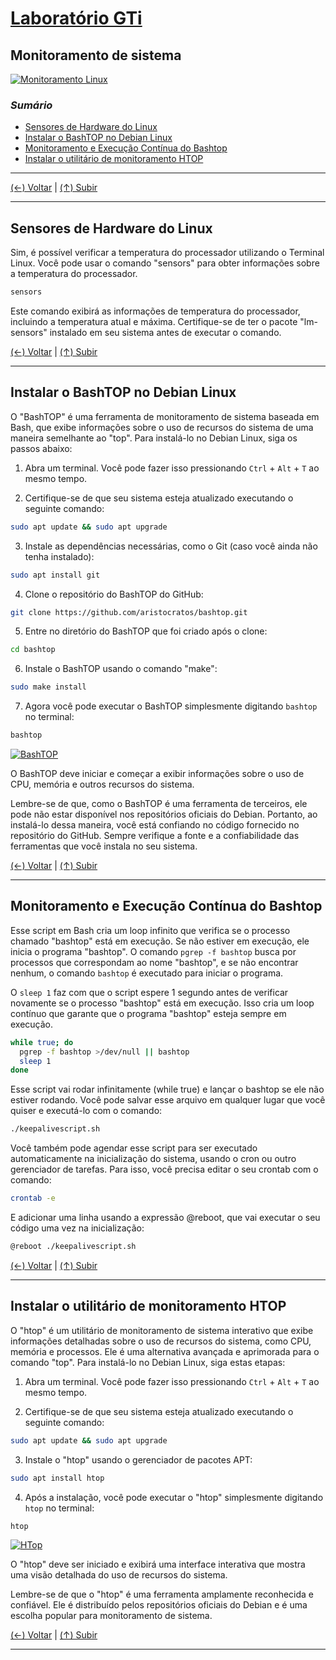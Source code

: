 # [Laboratório GTi](https://github.com/systemboys/GTi_Laboratory#laborat%C3%B3rio-gti "Laboratório GTi")

## Monitoramento de sistema

[![Monitoramento Linux](https://github.com/systemboys/GTi_Laboratory/blob/main/Debian%20Linux%20e%20derivados/Monitoramento%20de%20sistemas/images/monitoramento_linux.jpeg?raw=true "Monitoramento Linux")](https://github.com/systemboys/GTi_Laboratory/blob/main/Debian%20Linux%20e%20derivados/Monitoramento%20de%20sistemas/images/monitoramento_linux.jpeg?raw=true "Monitoramento Linux")

### *Sumário*

- [Sensores de Hardware do Linux](#sensores-de-hardware-do-linux "Sensores de Hardware do Linux")
- [Instalar o BashTOP no Debian Linux](#instalar-o-bashtop-no-debian-linux "Instalar o BashTOP no Debian Linux")
- [Monitoramento e Execução Contínua do Bashtop](# "Monitoramento e Execução Contínua do Bashtop")
- [Instalar o utilitário de monitoramento HTOP](#instalar-o-utilit%C3%A1rio-de-monitoramento-htop "Instalar o utilitário de monitoramento HTOP")

---

[(&larr;) Voltar](https://github.com/systemboys/GTi_Laboratory#laborat%C3%B3rio-gti "Voltar ao Sumário") | 
[(&uarr;) Subir](#sum%C3%A1rio "Subir para o topo")

---

## Sensores de Hardware do Linux

Sim, é possível verificar a temperatura do processador utilizando o Terminal Linux. Você pode usar o comando "sensors" para obter informações sobre a temperatura do processador.

```bash
sensors
```

Este comando exibirá as informações de temperatura do processador, incluindo a temperatura atual e máxima. Certifique-se de ter o pacote "lm-sensors" instalado em seu sistema antes de executar o comando.

[(&larr;) Voltar](https://github.com/systemboys/GTi_Laboratory#laborat%C3%B3rio-gti "Voltar ao Sumário") | 
[(&uarr;) Subir](#sum%C3%A1rio "Subir para o topo")

---

## Instalar o BashTOP no Debian Linux

O "BashTOP" é uma ferramenta de monitoramento de sistema baseada em Bash, que exibe informações sobre o uso de recursos do sistema de uma maneira semelhante ao "top". Para instalá-lo no Debian Linux, siga os passos abaixo:

1. Abra um terminal. Você pode fazer isso pressionando `Ctrl` + `Alt` + `T` ao mesmo tempo.

2. Certifique-se de que seu sistema esteja atualizado executando o seguinte comando:

```bash
sudo apt update && sudo apt upgrade
```

3. Instale as dependências necessárias, como o Git (caso você ainda não tenha instalado):

```bash
sudo apt install git
```

4. Clone o repositório do BashTOP do GitHub:

```bash
git clone https://github.com/aristocratos/bashtop.git
```

5. Entre no diretório do BashTOP que foi criado após o clone:

```bash
cd bashtop
```

6. Instale o BashTOP usando o comando "make":

```bash
sudo make install
```

7. Agora você pode executar o BashTOP simplesmente digitando `bashtop` no terminal:

```bash
bashtop
```

[![BashTOP](https://github.com/systemboys/GTi_Laboratory/blob/main/Debian%20Linux%20e%20derivados/Monitoramento%20de%20sistemas/images/BashTOP.png?raw=true "BashTOP")](https://github.com/systemboys/GTi_Laboratory/blob/main/Debian%20Linux%20e%20derivados/Monitoramento%20de%20sistemas/images/BashTOP.png?raw=true "BashTOP")

O BashTOP deve iniciar e começar a exibir informações sobre o uso de CPU, memória e outros recursos do sistema.

Lembre-se de que, como o BashTOP é uma ferramenta de terceiros, ele pode não estar disponível nos repositórios oficiais do Debian. Portanto, ao instalá-lo dessa maneira, você está confiando no código fornecido no repositório do GitHub. Sempre verifique a fonte e a confiabilidade das ferramentas que você instala no seu sistema.

[(&larr;) Voltar](https://github.com/systemboys/GTi_Laboratory#laborat%C3%B3rio-gti "Voltar ao Sumário") | 
[(&uarr;) Subir](#sum%C3%A1rio "Subir para o topo")

---

## Monitoramento e Execução Contínua do Bashtop

Esse script em Bash cria um loop infinito que verifica se o processo chamado "bashtop" está em execução. Se não estiver em execução, ele inicia o programa "bashtop". O comando `pgrep -f bashtop` busca por processos que correspondam ao nome "bashtop", e se não encontrar nenhum, o comando `bashtop` é executado para iniciar o programa.

O `sleep 1` faz com que o script espere 1 segundo antes de verificar novamente se o processo "bashtop" está em execução. Isso cria um loop contínuo que garante que o programa "bashtop" esteja sempre em execução.

```bash
while true; do
  pgrep -f bashtop >/dev/null || bashtop
  sleep 1
done
```

Esse script vai rodar infinitamente (while true) e  lançar o bashtop se ele não estiver rodando. Você pode salvar esse  arquivo em qualquer lugar que você quiser e executá-lo com o comando:

```bash
./keepalivescript.sh
```

Você também pode agendar esse script para ser  executado automaticamente na inicialização do sistema, usando o cron ou  outro gerenciador de tarefas. Para isso, você precisa editar o seu  crontab com o comando:

```bash
crontab -e
```

E adicionar uma linha usando a expressão @reboot, que vai executar o seu código uma vez na inicialização:

```bash
@reboot ./keepalivescript.sh
```

[(&larr;) Voltar](https://github.com/systemboys/GTi_Laboratory#laborat%C3%B3rio-gti "Voltar ao Sumário") | 
[(&uarr;) Subir](#sum%C3%A1rio "Subir para o topo")

---

## Instalar o utilitário de monitoramento HTOP

O "htop" é um utilitário de monitoramento de sistema interativo que exibe informações detalhadas sobre o uso de recursos do sistema, como CPU, memória e processos. Ele é uma alternativa avançada e aprimorada para o comando "top". Para instalá-lo no Debian Linux, siga estas etapas:

1. Abra um terminal. Você pode fazer isso pressionando `Ctrl` + `Alt` + `T` ao mesmo tempo.

2. Certifique-se de que seu sistema esteja atualizado executando o seguinte comando:

```bash
sudo apt update && sudo apt upgrade
```

3. Instale o "htop" usando o gerenciador de pacotes APT:

```bash
sudo apt install htop
```

4. Após a instalação, você pode executar o "htop" simplesmente digitando `htop` no terminal:

```bash
htop
```

[![HTop](https://github.com/systemboys/GTi_Laboratory/blob/main/Debian%20Linux%20e%20derivados/Monitoramento%20de%20sistemas/images/htop.png?raw=true "HTop")](https://github.com/systemboys/GTi_Laboratory/blob/main/Debian%20Linux%20e%20derivados/Monitoramento%20de%20sistemas/images/htop.png?raw=true "HTop")

O "htop" deve ser iniciado e exibirá uma interface interativa que mostra uma visão detalhada do uso de recursos do sistema.

Lembre-se de que o "htop" é uma ferramenta amplamente reconhecida e confiável. Ele é distribuído pelos repositórios oficiais do Debian e é uma escolha popular para monitoramento de sistema.

[(&larr;) Voltar](https://github.com/systemboys/GTi_Laboratory#laborat%C3%B3rio-gti "Voltar ao Sumário") | 
[(&uarr;) Subir](#sum%C3%A1rio "Subir para o topo")

---